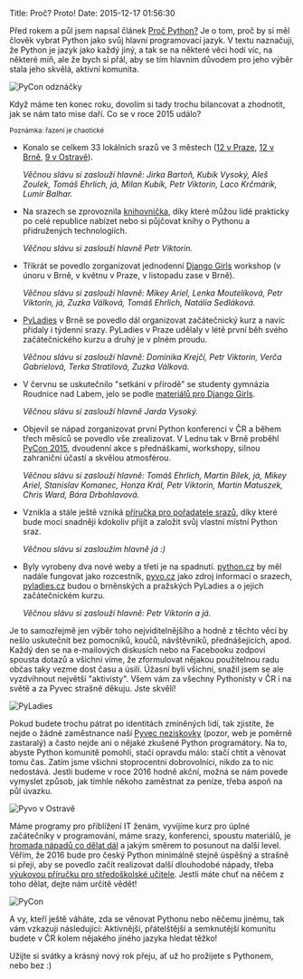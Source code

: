 Title: Proč? Proto!
Date: 2015-12-17 01:56:30

Před rokem a půl jsem napsal článek [Proč Python?]({filename}2014-05-29_proc-python.md) Je o tom, proč by si měl člověk vybrat Python jako svůj hlavní programovací jazyk. V textu naznačuji, že Python je jazyk jako každý jiný, a tak se na některé věci hodí víc, na některé míň, ale že bych si přál, aby se tím hlavním důvodem pro jeho výběr stala jeho skvělá, aktivní komunita.

![PyCon odznáčky]({filename}/images/pycon-odznacky.jpg)

Když máme ten konec roku, dovolím si tady trochu bilancovat a zhodnotit, jak se nám tato mise daří. Co se v roce 2015 událo?

<small>Poznámka: řazení je chaotické</small>

-   Konalo se celkem 33 lokálních srazů ve 3 městech ([12 v Praze](http://pyvo.cz/praha), [12 v Brně](http://pyvo.cz/brno), [9 v Ostravě](http://pyvo.cz/ostrava)).

    *Věčnou slávu si zaslouží hlavně: Jirka Bartoň, Kubík Vysoký, Aleš Zoulek, Tomáš Ehrlich, já, Milan Kubík, Petr Viktorin, Laco Krčmárik, Lumír Balhar.*

-   Na srazech se zprovoznila [knihovnička](https://github.com/pyvec/bookshelf/), díky které můžou lidé prakticky po celé republice nabízet nebo si půjčovat knihy o Pythonu a přidružených technologiích.

    *Věčnou slávu si zaslouží hlavně Petr Viktorin.*

-   Třikrát se povedlo zorganizovat jednodenní [Django Girls](http://djangogirls.org/) workshop (v únoru v Brně, v květnu v Praze, v listopadu zase v Brně).

    *Věčnou slávu si zaslouží hlavně: Mikey Ariel, Lenka Moutelíková, Petr Viktorin, já, Zuzka Válková, Tomáš Ehrlich, Natália Sedláková.*

-   [PyLadies](http://pyladies.cz/) v Brně se povedlo dál organizovat začátečnický kurz a navíc přidaly i týdenní srazy. PyLadies v Praze udělaly v létě první běh svého začátečnického kurzu a druhý je v plném proudu.

    *Věčnou slávu si zaslouží hlavně: Dominika Krejčí, Petr Viktorin, Verča Gabrielová, Terka Stratilová, Zuzka Válková.*

-   V červnu se uskutečnilo "setkání v přírodě" se studenty gymnázia Roudnice nad Labem, jelo se podle [materiálů pro Django Girls](http://tutorial.djangogirls.org/).

    *Věčnou slávu si zaslouží hlavně Jarda Vysoký.*

-   Objevil se nápad zorganizovat první Python konferenci v ČR a během třech měsíců se povedlo vše zrealizovat. V Lednu tak v Brně proběhl [PyCon 2015](https://cz.pycon.org/2015/), dvoudenní akce s přednáškami, workshopy, silnou zahraniční účastí a skvělou atmosférou.

    *Věčnou slávu si zaslouží hlavně: Tomáš Ehrlich, Martin Bílek, já, Mikey Ariel, Stanislav Komanec, Honza Král, Petr Viktorin, Martin Matuszek, Chris Ward, Bára Drbohlavová.*

-   Vznikla a stále ještě vzniká [příručka pro pořadatele srazů](http://pyvec-guide.readthedocs.org/), díky které bude moci snadněji kdokoliv přijít a založit svůj vlastní místní Python sraz.

    *Věčnou slávu si zasloužím hlavně já :)*

-   Byly vyrobeny dva nové weby a třetí je na spadnutí. [python.cz](http://python.cz/) by měl nadále fungovat jako rozcestník, [pyvo.cz](http://pyvo.cz/) jako zdroj informací o srazech, [pyladies.cz](http://pyladies.cz/) budou o brněnských a pražských PyLadies a o jejich začátečnickém kurzu.

    *Věčnou slávu si zaslouží hlavně: Petr Viktorin a já.*

Je to samozřejmě jen výběr toho nejviditelnějšího a hodně z těchto věcí by nešlo uskutečnit bez pomocníků, koučů, návštěvníků, přednášejících, apod. Každý den se na e-mailových diskusích nebo na Facebooku zodpoví spousta dotazů a všichni víme, že zformulovat nějakou použitelnou radu občas taky vezme dost času a úsilí. Úžasní byli všichni, snažil jsem se ale vyzdvihnout největší "aktivisty". Všem vám za všechny Pythonisty v ČR i na světě a za Pyvec strašně děkuju. Jste skvělí!

![PyLadies]({filename}/images/pyladies-petr.jpg)

Pokud budete trochu pátrat po identitách zmíněných lidí, tak zjistíte, že nejde o žádné zaměstnance naší [Pyvec neziskovky](http://pyvec.org/) (pozor, web je poměrně zastaralý) a často nejde ani o nějaké zkušené Python programátory. Na to, abyste Python komunitě pomohli, stačí opravdu málo: stačí chtít a věnovat tomu čas. Zatím jsme všichni stoprocentní dobrovolníci, nikdo za to nic nedostává. Jestli budeme v roce 2016 hodně akční, možná se nám povede vymyslet způsob, jak tímhle někoho zaměstnat za peníze, třeba aspoň na půl úvazku.

![Pyvo v Ostravě]({filename}/images/pyvo-ostrava.jpg)

Máme programy pro přiblížení IT ženám, vyvíjíme kurz pro úplné začátečníky v programování, máme srazy, konferenci, spoustu materiálů, je [hromada nápadů co dělat dál](http://python.cz/zapojse) a jakým směrem to posunout na další level. Věřím, že 2016 bude pro český Python minimálně stejně úspěšný a strašně si přeji, aby se povedlo začít realizovat další dlouhodobé nápady, třeba [výukovou příručku pro středoškolské učitele](https://trello.com/c/lWIwsSON/7-vytvo-it-p-irucku-pro-ss-ucitele). Jestli máte chuť na něčem z toho dělat, dejte nám určitě vědět!

![PyCon]({filename}/images/pycon-lidi.jpg)

A vy, kteří ještě váháte, zda se věnovat Pythonu nebo něčemu jinému, tak vám vzkazuji následující: Aktivnější, přátelštější a semknutější komunitu budete v ČR kolem nějakého jiného jazyka hledat těžko!

Užijte si svátky a krásný nový rok přeju, ať už ho prožijete s Pythonem, nebo bez :)
